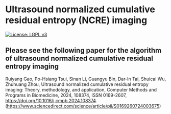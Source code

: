 # Ultrasound normalized cumulative residual entropy (NCRE) imaging

[![License: LGPL v3](https://img.shields.io/badge/License-LGPL_v3-blue.svg)](LICENSE.txt)

## Please see the following paper for the algorithm of ultrasound normalized cumulative residual entropy imaging

Ruiyang Gao, Po-Hsiang Tsui, Sinan Li, Guangyu Bin, Dar-In Tai, Shuicai Wu, Zhuhuang Zhou,
Ultrasound normalized cumulative residual entropy imaging: Theory, methodology, and application,
Computer Methods and Programs in Biomedicine,
2024,
108374,
ISSN 0169-2607,
https://doi.org/10.1016/j.cmpb.2024.108374.
(https://www.sciencedirect.com/science/article/pii/S0169260724003675)
